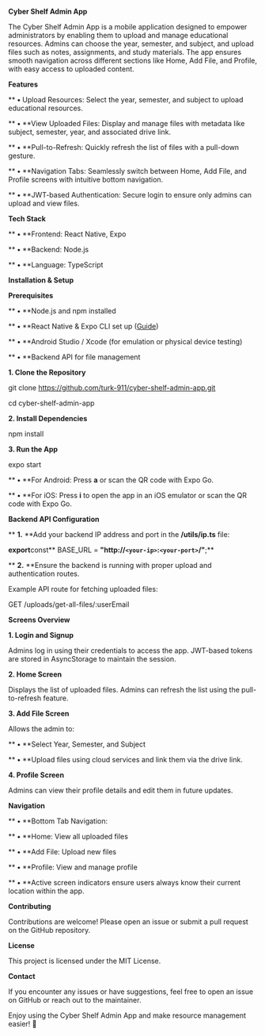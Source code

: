 **Cyber Shelf Admin App**

The Cyber Shelf Admin App is a mobile application designed to empower administrators by enabling them to upload and manage educational resources. Admins can choose the year, semester, and subject, and upload files such as notes, assignments, and study materials. The app ensures smooth navigation across different sections like Home, Add File, and Profile, with easy access to uploaded content.

**Features**

**	**•**	Upload Resources: Select the year, semester, and subject to upload educational resources.

**	**•**	**View Uploaded Files: Display and manage files with metadata like subject, semester, year, and associated drive link.

**	**•**	**Pull-to-Refresh: Quickly refresh the list of files with a pull-down gesture.

**	**•**	**Navigation Tabs: Seamlessly switch between Home, Add File, and Profile screens with intuitive bottom navigation.

**	**•**	**JWT-based Authentication: Secure login to ensure only admins can upload and view files.

**Tech Stack**

**	**•**	**Frontend: React Native, Expo

**	**•**	**Backend: Node.js

**	**•**	**Language: TypeScript

**Installation & Setup**

**Prerequisites**

**	**•**	**Node.js and npm installed

**	**•**	**React Native & Expo CLI set up ([Guide](https://reactnative.dev/docs/environment-setup))

**	**•**	**Android Studio / Xcode (for emulation or physical device testing)

**	**•**	**Backend API for file management

**1. Clone the Repository**

git clone https://github.com/turk-911/cyber-shelf-admin-app.git

cd cyber-shelf-admin-app

**2. Install Dependencies**

npm install

**3. Run the App**

expo start

**	**•**	**For Android: Press **a** or scan the QR code with Expo Go.

**	**•**	**For iOS: Press **i** to open the app in an iOS emulator or scan the QR code with Expo Go.

**Backend API Configuration**

**	**1.**	**Add your backend IP address and port in the **/utils/ip.ts** file:

**export**const** BASE_URL = **"http://`<your-ip>`:`<your-port>`/"**;**

**	**2.**	**Ensure the backend is running with proper upload and authentication routes.

Example API route for fetching uploaded files:

GET /uploads/get-all-files/:userEmail

**Screens Overview**

**1. Login and Signup**

Admins log in using their credentials to access the app. JWT-based tokens are stored in AsyncStorage to maintain the session.

**2. Home Screen**

Displays the list of uploaded files. Admins can refresh the list using the pull-to-refresh feature.

**3. Add File Screen**

Allows the admin to:

**	**•**	**Select Year, Semester, and Subject

**	**•**	**Upload files using cloud services and link them via the drive link.

**4. Profile Screen**

Admins can view their profile details and edit them in future updates.

**Navigation**

**	**•**	**Bottom Tab Navigation:

**	**•**	**Home: View all uploaded files

**	**•**	**Add File: Upload new files

**	**•**	**Profile: View and manage profile

**	**•**	**Active screen indicators ensure users always know their current location within the app.

**Contributing**

Contributions are welcome! Please open an issue or submit a pull request on the GitHub repository.

**License**

This project is licensed under the MIT License.

**Contact**

If you encounter any issues or have suggestions, feel free to open an issue on GitHub or reach out to the maintainer.

Enjoy using the Cyber Shelf Admin App and make resource management easier! 🎉
